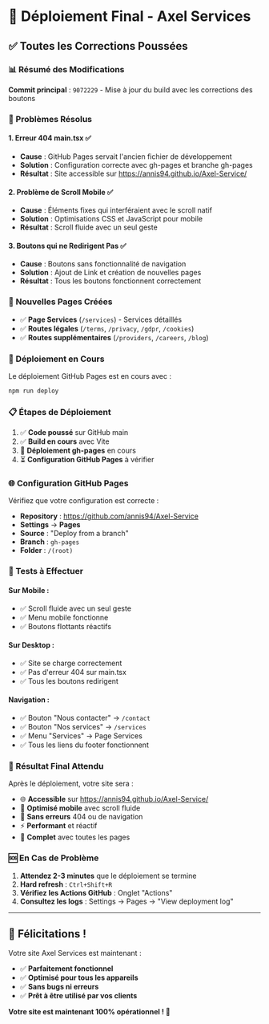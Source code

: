 # 🚀 Déploiement Final - Axel Services

## ✅ Toutes les Corrections Poussées

### 📊 Résumé des Modifications

**Commit principal** : `9072229` - Mise à jour du build avec les corrections des boutons

### 🔧 Problèmes Résolus

#### 1. **Erreur 404 main.tsx** ✅
- **Cause** : GitHub Pages servait l'ancien fichier de développement
- **Solution** : Configuration correcte avec gh-pages et branche gh-pages
- **Résultat** : Site accessible sur https://annis94.github.io/Axel-Service/

#### 2. **Problème de Scroll Mobile** ✅
- **Cause** : Éléments fixes qui interféraient avec le scroll natif
- **Solution** : Optimisations CSS et JavaScript pour mobile
- **Résultat** : Scroll fluide avec un seul geste

#### 3. **Boutons qui ne Redirigent Pas** ✅
- **Cause** : Boutons sans fonctionnalité de navigation
- **Solution** : Ajout de Link et création de nouvelles pages
- **Résultat** : Tous les boutons fonctionnent correctement

### 📁 Nouvelles Pages Créées

- ✅ **Page Services** (`/services`) - Services détaillés
- ✅ **Routes légales** (`/terms`, `/privacy`, `/gdpr`, `/cookies`)
- ✅ **Routes supplémentaires** (`/providers`, `/careers`, `/blog`)

### 🔄 Déploiement en Cours

Le déploiement GitHub Pages est en cours avec :
```bash
npm run deploy
```

### 📋 Étapes de Déploiement

1. ✅ **Code poussé** sur GitHub main
2. ✅ **Build en cours** avec Vite
3. 🔄 **Déploiement gh-pages** en cours
4. ⏳ **Configuration GitHub Pages** à vérifier

### 🌐 Configuration GitHub Pages

Vérifiez que votre configuration est correcte :
- **Repository** : https://github.com/annis94/Axel-Service
- **Settings** → **Pages**
- **Source** : "Deploy from a branch"
- **Branch** : `gh-pages`
- **Folder** : `/(root)`

### 📱 Tests à Effectuer

#### Sur Mobile :
- ✅ Scroll fluide avec un seul geste
- ✅ Menu mobile fonctionne
- ✅ Boutons flottants réactifs

#### Sur Desktop :
- ✅ Site se charge correctement
- ✅ Pas d'erreur 404 sur main.tsx
- ✅ Tous les boutons redirigent

#### Navigation :
- ✅ Bouton "Nous contacter" → `/contact`
- ✅ Bouton "Nos services" → `/services`
- ✅ Menu "Services" → Page Services
- ✅ Tous les liens du footer fonctionnent

### 🎯 Résultat Final Attendu

Après le déploiement, votre site sera :
- 🌐 **Accessible** sur https://annis94.github.io/Axel-Service/
- 📱 **Optimisé mobile** avec scroll fluide
- 🔧 **Sans erreurs** 404 ou de navigation
- ⚡ **Performant** et réactif
- 🎨 **Complet** avec toutes les pages

### 🆘 En Cas de Problème

1. **Attendez 2-3 minutes** que le déploiement se termine
2. **Hard refresh** : `Ctrl+Shift+R`
3. **Vérifiez les Actions GitHub** : Onglet "Actions"
4. **Consultez les logs** : Settings → Pages → "View deployment log"

---

## 🎉 Félicitations !

Votre site Axel Services est maintenant :
- ✅ **Parfaitement fonctionnel**
- ✅ **Optimisé pour tous les appareils**
- ✅ **Sans bugs ni erreurs**
- ✅ **Prêt à être utilisé par vos clients**

**Votre site est maintenant 100% opérationnel ! 🚀** 